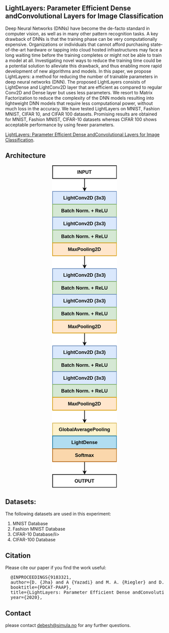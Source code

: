 ## LightLayers: Parameter Efficient Dense andConvolutional Layers for Image Classification

Deep Neural Networks (DNNs) have become the de-facto standard in computer vision, as well as in many other pattern recognition tasks. A key drawback of DNNs is that the training phase can be very computationally expensive. Organizations or individuals that cannot afford purchasing state-of-the-art hardware or tapping into cloud hosted infrastructures may face a long  waiting time before the training completes or might not be able to train a model at all.  Investigating novel ways to reduce the training time could be a potential solution to alleviate this drawback, and thus enabling more rapid development of new algorithms and models. 
In this paper, we propose LightLayers: a method for reducing the number of trainable parameters in deep neural networks (DNN). The proposed LightLayers consists of LightDense and LightConv2D layer that are efficient as compared to regular Conv2D and Dense layer but uses less parameters. We resort to Matrix Factorization to reduce the complexity of the DNN models resulting into lightweight DNN models  that require less computational power, without much loss in the accuracy.  We have tested LightLayers on MNIST, Fashion MNIST, CIFAR 10, and CIFAR 100 datasets. Promising results are obtained for MNIST, Fashion MNIST, CIFAR-10 datasets whereas CIFAR 100 shows acceptable performance by using fewer parameters.  

[LightLayers: Parameter Efficient Dense andConvolutional Layers for Image Classification](lightlayers.pdf).

## Architecture
<p align ="center">
<img src="lightmodel.png">
</p>

## Datasets:
The following datasets are used in this experiment:
<ol>
  <li>MNIST Database</li>
  <li>Fashion MNIST Database</li>
  <li>CIFAR-10 Database/li>
  <li>CIFAR-100 Database</li>
 </ol>


## Citation
Please cite our paper if you find the work useful: 
<pre>
  @INPROCEEDINGS{9183321,
  author={D. {Jha} and A {Yazadi} and M. A. {Riegler} and D. {Johansen} and P. {Halvorsen} and H. D. {Johansen}},
  booktitle={PDCAT-PAAP}, 
  title={LightLayers: Parameter Efficient Dense andConvolutional Layers for Image Classification}, 
  year={2020},
</pre>

## Contact
please contact debesh@simula.no for any further questions. 
